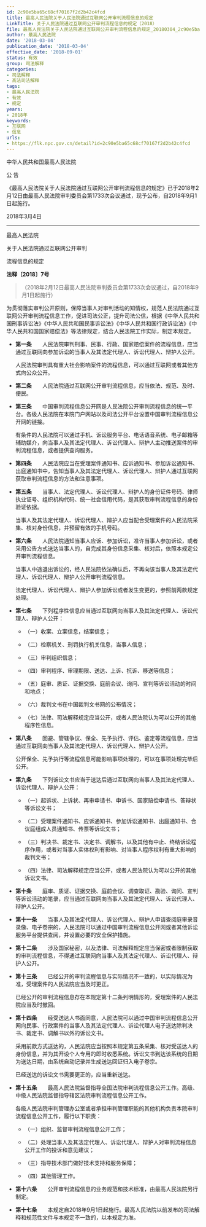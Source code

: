 ```yaml
---
id: 2c90e5ba65c68cf70167f2d2b42c4fcd
title: 最高人民法院关于人民法院通过互联网公开审判流程信息的规定
LinkTitle: 关于人民法院通过互联网公开审判流程信息的规定（2018）
file: 最高人民法院关于人民法院通过互联网公开审判流程信息的规定_20180304_2c90e5ba65c68cf70167f2d2b42c4fcd.docx
author: 最高人民法院
date: '2018-03-04'
publication_date: '2018-03-04'
effective_date: '2018-09-01'
status: 有效
group: 司法解释
categories:
- 司法解释
- 高法司法解释
tags:
- 最高人民法院
- 有效
- 规定
years:
- 2018年
keywords:
- 互联网
- 信息
urls:
- https://flk.npc.gov.cn/detail?id=2c90e5ba65c68cf70167f2d2b42c4fcd
---
```


中华人民共和国最高人民法院

公 告

《最高人民法院关于人民法院通过互联网公开审判流程信息的规定》已于2018年2月12日由最高人民法院审判委员会第1733次会议通过，现予公布，自2018年9月1日起施行。

2018年3月4日

---

最高人民法院

关于人民法院通过互联网公开审判

流程信息的规定

**法释〔2018〕7号**

> （2018年2月12日最高人民法院审判委员会第1733次会议通过，自2018年9月1日起施行）

为贯彻落实审判公开原则，保障当事人对审判活动的知情权，规范人民法院通过互联网公开审判流程信息工作，促进司法公正，提升司法公信，根据《中华人民共和国刑事诉讼法》《中华人民共和国民事诉讼法》《中华人民共和国行政诉讼法》《中华人民共和国国家赔偿法》等法律规定，结合人民法院工作实际，制定本规定。

- **第一条**　　人民法院审判刑事、民事、行政、国家赔偿案件的流程信息，应当通过互联网向参加诉讼的当事人及其法定代理人、诉讼代理人、辩护人公开。

  人民法院审判具有重大社会影响案件的流程信息，可以通过互联网或者其他方式向公众公开。

- **第二条**　　人民法院通过互联网公开审判流程信息，应当依法、规范、及时、便民。

- **第三条**　　中国审判流程信息公开网是人民法院公开审判流程信息的统一平台。各级人民法院在本院门户网站以及司法公开平台设置中国审判流程信息公开网的链接。

  有条件的人民法院可以通过手机、诉讼服务平台、电话语音系统、电子邮箱等辅助媒介，向当事人及其法定代理人、诉讼代理人、辩护人主动推送案件的审判流程信息，或者提供查询服务。

- **第四条**　　人民法院应当在受理案件通知书、应诉通知书、参加诉讼通知书、出庭通知书中，告知当事人及其法定代理人、诉讼代理人、辩护人通过互联网获取审判流程信息的方法和注意事项。

- **第五条**　　当事人、法定代理人、诉讼代理人、辩护人的身份证件号码、律师执业证号、组织机构代码、统一社会信用代码，是其获取审判流程信息的身份验证依据。

  当事人及其法定代理人、诉讼代理人、辩护人应当配合受理案件的人民法院采集、核对身份信息，并预留有效的手机号码。

- **第六条**　　人民法院通知当事人应诉、参加诉讼，准许当事人参加诉讼，或者采用公告方式送达当事人的，自完成其身份信息采集、核对后，依照本规定公开审判流程信息。

  当事人中途退出诉讼的，经人民法院依法确认后，不再向该当事人及其法定代理人、诉讼代理人、辩护人公开审判流程信息。

  法定代理人、诉讼代理人、辩护人参加诉讼或者发生变更的，参照前两款规定处理。

- **第七条**　　下列程序性信息应当通过互联网向当事人及其法定代理人、诉讼代理人、辩护人公开：

  - （一）收案、立案信息，结案信息；

  - （二）检察机关、刑罚执行机关信息，当事人信息；

  - （三）审判组织信息；

  - （四）审判程序、审理期限、送达、上诉、抗诉、移送等信息；

  - （五）庭审、质证、证据交换、庭前会议、询问、宣判等诉讼活动的时间和地点；

  - （六）裁判文书在中国裁判文书网的公布情况；

  - （七）法律、司法解释规定应当公开，或者人民法院认为可以公开的其他程序性信息。

- **第八条**　　回避、管辖争议、保全、先予执行、评估、鉴定等流程信息，应当通过互联网向当事人及其法定代理人、诉讼代理人、辩护人公开。

  公开保全、先予执行等流程信息可能影响事项处理的，可以在事项处理完毕后公开。

- **第九条**　　下列诉讼文书应当于送达后通过互联网向当事人及其法定代理人、诉讼代理人、辩护人公开：

  - （一）起诉状、上诉状、再审申请书、申诉书、国家赔偿申请书、答辩状等诉讼文书；

  - （二）受理案件通知书、应诉通知书、参加诉讼通知书、出庭通知书、合议庭组成人员通知书、传票等诉讼文书；

  - （三）判决书、裁定书、决定书、调解书，以及其他有中止、终结诉讼程序作用，或者对当事人实体权利有影响、对当事人程序权利有重大影响的裁判文书；

  - （四）法律、司法解释规定应当公开，或者人民法院认为可以公开的其他诉讼文书。

- **第十条**　　庭审、质证、证据交换、庭前会议、调查取证、勘验、询问、宣判等诉讼活动的笔录，应当通过互联网向当事人及其法定代理人、诉讼代理人、辩护人公开。

- **第十一条**　　当事人及其法定代理人、诉讼代理人、辩护人申请查阅庭审录音录像、电子卷宗的，人民法院可以通过中国审判流程信息公开网或者其他诉讼服务平台提供查阅，并设置必要的安全保护措施。

- **第十二条**　　涉及国家秘密，以及法律、司法解释规定应当保密或者限制获取的审判流程信息，不得通过互联网向当事人及其法定代理人、诉讼代理人、辩护人公开。

- **第十三条**　　已经公开的审判流程信息与实际情况不一致的，以实际情况为准，受理案件的人民法院应当及时更正。

  已经公开的审判流程信息存在本规定第十二条列明情形的，受理案件的人民法院应当及时撤回。

- **第十四条**　　经受送达人书面同意，人民法院可以通过中国审判流程信息公开网向民事、行政案件的当事人及其法定代理人、诉讼代理人电子送达除判决书、裁定书、调解书以外的诉讼文书。

  采用前款方式送达的，人民法院应当按照本规定第五条采集、核对受送达人的身份信息，并为其开设个人专用的即时收悉系统。诉讼文书到达该系统的日期为送达日期，由系统自动记录并生成送达回证归入电子卷宗。

  已经送达的诉讼文书需要更正的，应当重新送达。

- **第十五条**　　最高人民法院监督指导全国法院审判流程信息公开工作。高级、中级人民法院监督指导辖区法院审判流程信息公开工作。

  各级人民法院审判管理办公室或者承担审判管理职能的其他机构负责本院审判流程信息公开工作，履行以下职责：

  - （一）组织、监督审判流程信息公开工作；

  - （二）处理当事人及其法定代理人、诉讼代理人、辩护人对审判流程信息公开工作的投诉和意见建议；

  - （三）指导技术部门做好技术支持和服务保障；

  - （四）其他管理工作。

- **第十六条**　　公开审判流程信息的业务规范和技术标准，由最高人民法院另行制定。

- **第十七条**　　本规定自2018年9月1日起施行。最高人民法院以前发布的司法解释和规范性文件与本规定不一致的，以本规定为准。
